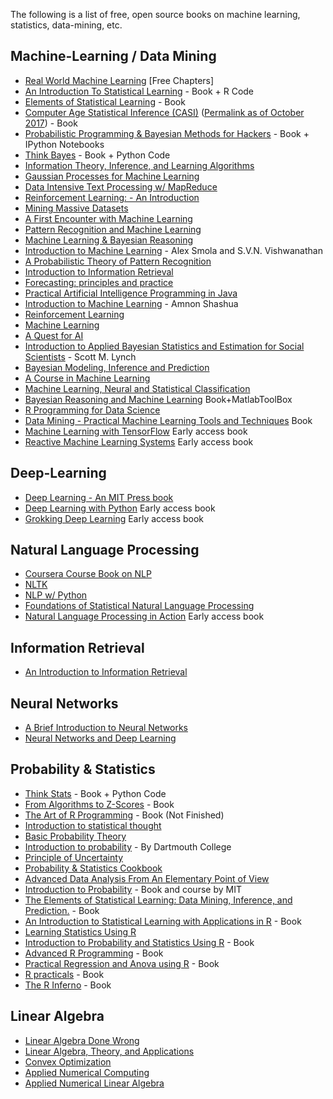 The following is a list of free, open source books on machine learning, statistics, data-mining, etc.

## Machine-Learning / Data Mining

* [Real World Machine Learning](https://www.manning.com/books/real-world-machine-learning) [Free Chapters]
* [An Introduction To Statistical Learning](http://www-bcf.usc.edu/~gareth/ISL/) - Book + R Code
* [Elements of Statistical Learning](http://web.stanford.edu/~hastie/ElemStatLearn/) - Book
* [Computer Age Statistical Inference (CASI)](https://web.stanford.edu/~hastie/CASI_files/PDF/casi.pdf) ([Permalink as of October 2017](https://perma.cc/J8JG-ZVFW)) - Book
* [Probabilistic Programming & Bayesian Methods for Hackers](http://camdavidsonpilon.github.io/Probabilistic-Programming-and-Bayesian-Methods-for-Hackers/) - Book + IPython Notebooks
* [Think Bayes](http://greenteapress.com/wp/think-bayes/) - Book + Python Code
* [Information Theory, Inference, and Learning Algorithms](http://www.inference.phy.cam.ac.uk/mackay/itila/book.html)
* [Gaussian Processes for Machine Learning](http://www.gaussianprocess.org/gpml/chapters/)
* [Data Intensive Text Processing w/ MapReduce](http://lintool.github.io/MapReduceAlgorithms/)
* [Reinforcement Learning: - An Introduction](http://webdocs.cs.ualberta.ca/~sutton/book/ebook/the-book.html)
* [Mining Massive Datasets](http://infolab.stanford.edu/~ullman/mmds/book.pdf)
* [A First Encounter with Machine Learning](https://www.ics.uci.edu/~welling/teaching/273ASpring10/IntroMLBook.pdf)
* [Pattern Recognition and Machine Learning](http://users.isr.ist.utl.pt/~wurmd/Livros/school/Bishop%20-%20Pattern%20Recognition%20And%20Machine%20Learning%20-%20Springer%20%202006.pdf)
* [Machine Learning & Bayesian Reasoning](http://web4.cs.ucl.ac.uk/staff/D.Barber/textbook/090310.pdf)
* [Introduction to Machine Learning](http://alex.smola.org/drafts/thebook.pdf) - Alex Smola and S.V.N. Vishwanathan
* [A Probabilistic Theory of Pattern Recognition](http://www.szit.bme.hu/~gyorfi/pbook.pdf)
* [Introduction to Information Retrieval](http://nlp.stanford.edu/IR-book/pdf/irbookprint.pdf)
* [Forecasting: principles and practice](https://www.otexts.org/fpp/)
* [Practical Artificial Intelligence Programming in Java](https://www.saylor.org/site/wp-content/uploads/2011/11/CS405-1.1-WATSON.pdf)
* [Introduction to Machine Learning](https://arxiv.org/pdf/0904.3664v1.pdf) - Amnon Shashua
* [Reinforcement Learning](http://www.intechopen.com/books/reinforcement_learning)
* [Machine Learning](http://www.intechopen.com/books/machine_learning)
* [A Quest for AI](http://ai.stanford.edu/~nilsson/QAI/qai.pdf)
* [Introduction to Applied Bayesian Statistics and Estimation for Social Scientists](http://citeseerx.ist.psu.edu/viewdoc/download?doi=10.1.1.177.857&rep=rep1&type=pdf) - Scott M. Lynch
* [Bayesian Modeling, Inference and Prediction](https://users.soe.ucsc.edu/~draper/draper-BMIP-dec2005.pdf)
* [A Course in Machine Learning](http://ciml.info/)
* [Machine Learning, Neural and Statistical Classification](http://www1.maths.leeds.ac.uk/~charles/statlog/)
* [Bayesian Reasoning and Machine Learning](http://web4.cs.ucl.ac.uk/staff/D.Barber/pmwiki/pmwiki.php?n=Brml.HomePage) Book+MatlabToolBox
* [R Programming for Data Science](https://leanpub.com/rprogramming)
* [Data Mining - Practical Machine Learning Tools and Techniques](http://cs.du.edu/~mitchell/mario_books/Data_Mining:_Practical_Machine_Learning_Tools_and_Techniques_-_2e_-_Witten_&_Frank.pdf) Book
* [Machine Learning with TensorFlow](https://www.manning.com/books/machine-learning-with-tensorflow) Early access book
* [Reactive Machine Learning Systems](https://www.manning.com/books/reactive-machine-learning-systems) Early access book

## Deep-Learning

* [Deep Learning - An MIT Press book](http://www.deeplearningbook.org/)
* [Deep Learning with Python](https://www.manning.com/books/deep-learning-with-python) Early access book
* [Grokking Deep Learning](https://www.manning.com/books/grokking-deep-learning) Early access book

## Natural Language Processing

* [Coursera Course Book on NLP](http://www.cs.columbia.edu/~mcollins/notes-spring2013.html)
* [NLTK](http://www.nltk.org/book/)
* [NLP w/ Python](http://victoria.lviv.ua/html/fl5/NaturalLanguageProcessingWithPython.pdf)
* [Foundations of Statistical Natural Language Processing](http://nlp.stanford.edu/fsnlp/promo/)
* [Natural Language Processing in Action](https://www.manning.com/books/natural-language-processing-in-action) Early access book

## Information Retrieval

* [An Introduction to Information Retrieval](http://nlp.stanford.edu/IR-book/pdf/irbookonlinereading.pdf)

## Neural Networks

* [A Brief Introduction to Neural Networks](http://www.dkriesel.com/_media/science/neuronalenetze-en-zeta2-2col-dkrieselcom.pdf)
* [Neural Networks and Deep Learning](http://neuralnetworksanddeeplearning.com/)

## Probability & Statistics

* [Think Stats](http://www.greenteapress.com/thinkstats/) - Book + Python Code
* [From Algorithms to Z-Scores](http://heather.cs.ucdavis.edu/probstatbook) - Book
* [The Art of R Programming](http://heather.cs.ucdavis.edu/~matloff/132/NSPpart.pdf) - Book (Not Finished)
* [Introduction to statistical thought](http://people.math.umass.edu/~lavine/Book/book.pdf)
* [Basic Probability Theory](http://www.math.uiuc.edu/~r-ash/BPT/BPT.pdf)
* [Introduction to probability](https://math.dartmouth.edu/~prob/prob/prob.pdf) - By Dartmouth College
* [Principle of Uncertainty](http://uncertainty.stat.cmu.edu/wp-content/uploads/2011/05/principles-of-uncertainty.pdf)
* [Probability & Statistics Cookbook](http://statistics.zone/)
* [Advanced Data Analysis From An Elementary Point of View](http://www.stat.cmu.edu/~cshalizi/ADAfaEPoV/ADAfaEPoV.pdf)
* [Introduction to Probability](http://athenasc.com/probbook.html) -  Book and course by MIT
* [The Elements of Statistical Learning: Data Mining, Inference, and Prediction.](http://statweb.stanford.edu/~tibs/ElemStatLearn/) - Book
* [An Introduction to Statistical Learning with Applications in R](http://www-bcf.usc.edu/~gareth/ISL/) - Book
* [Learning Statistics Using R](http://health.adelaide.edu.au/psychology/ccs/teaching/lsr/)
* [Introduction to Probability and Statistics Using R](https://cran.r-project.org/web/packages/IPSUR/vignettes/IPSUR.pdf) - Book
* [Advanced R Programming](http://adv-r.had.co.nz) - Book
* [Practical Regression and Anova using R](http://cran.r-project.org/doc/contrib/Faraway-PRA.pdf) - Book
* [R practicals](http://www.columbia.edu/~cjd11/charles_dimaggio/DIRE/resources/R/practicalsBookNoAns.pdf) - Book
* [The R Inferno](http://www.burns-stat.com/pages/Tutor/R_inferno.pdf) - Book

## Linear Algebra

* [Linear Algebra Done Wrong](http://www.math.brown.edu/~treil/papers/LADW/LADW.html)
* [Linear Algebra, Theory, and Applications](https://math.byu.edu/~klkuttle/Linearalgebra.pdf)
* [Convex Optimization](http://web.stanford.edu/~boyd/cvxbook/bv_cvxbook.pdf)
* [Applied Numerical Computing](http://www.seas.ucla.edu/~vandenbe/103/reader.pdf)
* [Applied Numerical Linear Algebra](http://egrcc.github.io/docs/math/applied-numerical-linear-algebra.pdf)
